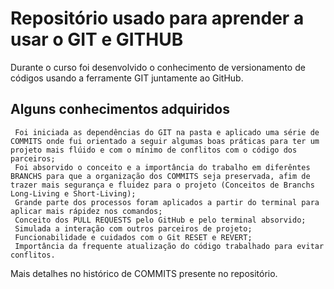  # Repositório usado para aprender a usar o GIT e GITHUB
 Durante o curso foi desenvolvido o conhecimento de versionamento de códigos usando a ferramente GIT juntamente ao GitHub.

 ## Alguns conhecimentos adquiridos
```
 Foi iniciada as dependências do GIT na pasta e aplicado uma série de COMMITS onde fui orientado a seguir algumas boas práticas para ter um projeto mais flúido e com o mínimo de conflitos com o código dos parceiros;
 Foi absorvido o conceito e a importância do trabalho em diferêntes BRANCHS para que a organização dos COMMITS seja preservada, afim de trazer mais segurança e fluidez para o projeto (Conceitos de Branchs Long-Living e Short-Living);
 Grande parte dos processos foram aplicados a partir do terminal para aplicar mais rápidez nos comandos;
 Conceito dos PULL REQUESTS pelo GitHub e pelo terminal absorvido;
 Simulada a interação com outros parceiros de projeto;
 Funcionabilidade e cuidados com o Git RESET e REVERT;
 Importância da frequente atualização do código trabalhado para evitar conflitos.
```
 Mais detalhes no histórico de COMMITS presente no repositório.